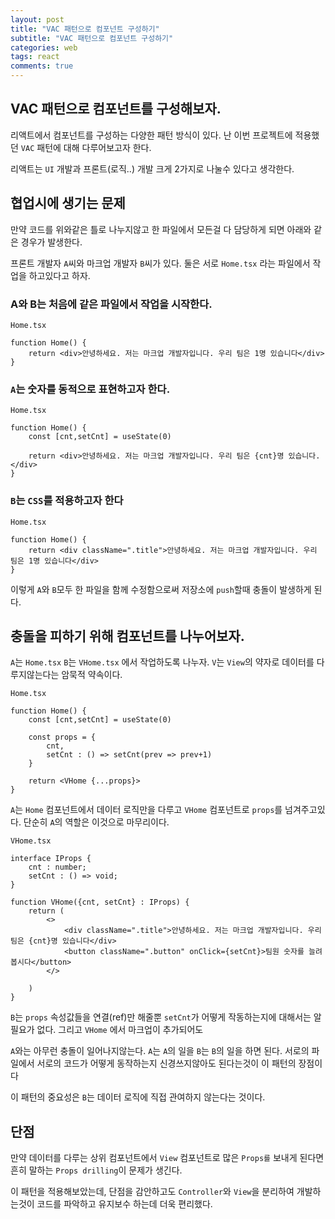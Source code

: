 ```yaml
---
layout: post
title: "VAC 패턴으로 컴포넌트 구성하기"
subtitle: "VAC 패턴으로 컴포넌트 구성하기"
categories: web
tags: react
comments: true
---
```


## VAC 패턴으로 컴포넌트를 구성해보자.

리액트에서 컴포넌트를 구성하는 다양한 패턴 방식이 있다. 난 이번 프로젝트에 적용했던 `VAC` 패턴에 대해 다루어보고자 한다.

리액트는 `UI` 개발과 프론트(로직..) 개발 크게 2가지로 나눌수 있다고 생각한다.

## 협업시에 생기는 문제

만약 코드를 위와같은 틀로 나누지않고 한 파일에서 모든걸 다 담당하게 되면 아래와 같은 경우가 발생한다.

프론트 개발자 `A`씨와 마크업 개발자 `B`씨가 있다. 둘은 서로 `Home.tsx` 라는 파일에서 작업을 하고있다고 하자.

### A와 B는 처음에 같은 파일에서 작업을 시작한다.

```
Home.tsx

function Home() {
	return <div>안녕하세요. 저는 마크업 개발자입니다. 우리 팀은 1명 있습니다</div>
}
```

### `A`는 숫자를 동적으로 표현하고자 한다.

```
Home.tsx

function Home() {
	const [cnt,setCnt] = useState(0)

	return <div>안녕하세요. 저는 마크업 개발자입니다. 우리 팀은 {cnt}명 있습니다.</div>
}
```

### `B`는 `CSS`를 적용하고자 한다

```
Home.tsx

function Home() {
	return <div className=".title">안녕하세요. 저는 마크업 개발자입니다. 우리 팀은 1명 있습니다</div>
}
```

이렇게 `A`와 `B`모두 한 파일을 함께 수정함으로써 저장소에 `push`할때 충돌이 발생하게 된다.

## 충돌을 피하기 위해 컴포넌트를 나누어보자.

`A`는 `Home.tsx` `B`는 `VHome.tsx` 에서 작업하도록 나누자. `V`는 `View`의 약자로 데이터를 다루지않는다는 암묵적 약속이다.

```
Home.tsx

function Home() {
	const [cnt,setCnt] = useState(0)

	const props = {
		cnt,
		setCnt : () => setCnt(prev => prev+1)
	}

	return <VHome {...props}>
}
```

`A`는 `Home` 컴포넌트에서 데이터 로직만을 다루고 `VHome` 컴포넌트로 `props`를 넘겨주고있다. 단순히 `A`의 역할은 이것으로 마무리이다.

```
VHome.tsx

interface IProps {
	cnt : number;
	setCnt : () => void;
}

function VHome({cnt, setCnt} : IProps) {
	return (
		<>
			<div className=".title">안녕하세요. 저는 마크업 개발자입니다. 우리 팀은 {cnt}명 있습니다</div>
			<button className=".button" onClick={setCnt}>팀원 숫자를 늘려봅시다</button>
		</>

	)
}
```

`B`는 `props` 속성값들을 연결(ref)만 해줄뿐 `setCnt`가 어떻게 작동하는지에 대해서는 알필요가 없다. 그리고 `VHome` 에서 마크업이 추가되어도

`A`와는 아무런 충돌이 일어나지않는다. `A`는 `A`의 일을 `B`는 `B`의 일을 하면 된다. 서로의 파일에서 서로의 코드가 어떻게 동작하는지 신경쓰지않아도 된다는것이 이 패턴의 장점이다

이 패턴의 중요성은 `B`는 데이터 로직에 직접 관여하지 않는다는 것이다.

## 단점

만약 데이터를 다루는 상위 컴포넌트에서 `View` 컴포넌트로 많은 `Props를` 보내게 된다면 흔히 말하는 `Props drilling`이 문제가 생긴다.

이 패턴을 적용해보았는데, 단점을 감안하고도 `Controller`와 `View`을 분리하여 개발하는것이 코드를 파악하고 유지보수 하는데 더욱 편리했다.
